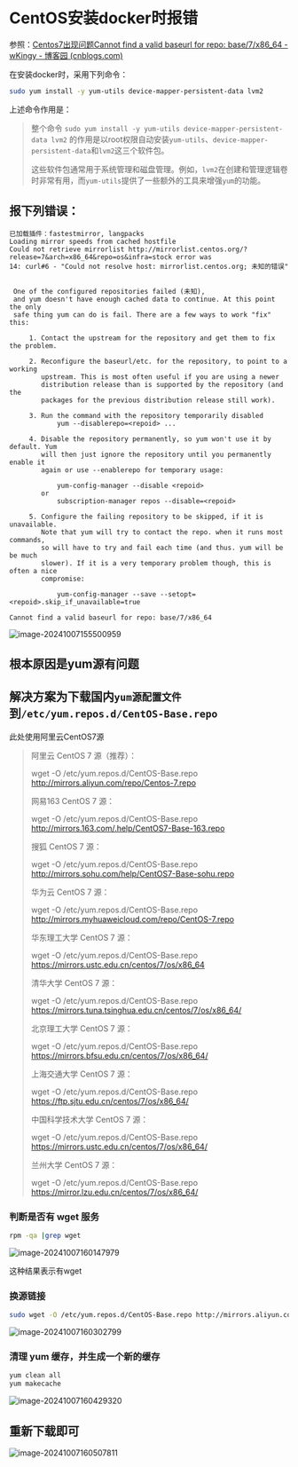 # CentOS安装docker时报错

参照：[Centos7出现问题Cannot find a valid baseurl for repo: base/7/x86_64 - wKingy - 博客园 (cnblogs.com)](https://www.cnblogs.com/Hongxuanred/p/18314277)

在安装docker时，采用下列命令：

```bash
sudo yum install -y yum-utils device-mapper-persistent-data lvm2
```

上述命令作用是：

> 整个命令 `sudo yum install -y yum-utils device-mapper-persistent-data lvm2` 的作用是以root权限自动安装`yum-utils`、`device-mapper-persistent-data`和`lvm2`这三个软件包。
>
> 这些软件包通常用于系统管理和磁盘管理。例如，`lvm2`在创建和管理逻辑卷时非常有用，而`yum-utils`提供了一些额外的工具来增强`yum`的功能。

## 报下列错误：

```
已加载插件：fastestmirror, langpacks
Loading mirror speeds from cached hostfile
Could not retrieve mirrorlist http://mirrorlist.centos.org/?release=7&arch=x86_64&repo=os&infra=stock error was
14: curl#6 - "Could not resolve host: mirrorlist.centos.org; 未知的错误"


 One of the configured repositories failed (未知),
 and yum doesn't have enough cached data to continue. At this point the only
 safe thing yum can do is fail. There are a few ways to work "fix" this:

     1. Contact the upstream for the repository and get them to fix the problem.

     2. Reconfigure the baseurl/etc. for the repository, to point to a working
        upstream. This is most often useful if you are using a newer
        distribution release than is supported by the repository (and the
        packages for the previous distribution release still work).

     3. Run the command with the repository temporarily disabled
            yum --disablerepo=<repoid> ...

     4. Disable the repository permanently, so yum won't use it by default. Yum
        will then just ignore the repository until you permanently enable it
        again or use --enablerepo for temporary usage:

            yum-config-manager --disable <repoid>
        or
            subscription-manager repos --disable=<repoid>

     5. Configure the failing repository to be skipped, if it is unavailable.
        Note that yum will try to contact the repo. when it runs most commands,
        so will have to try and fail each time (and thus. yum will be be much
        slower). If it is a very temporary problem though, this is often a nice
        compromise:

            yum-config-manager --save --setopt=<repoid>.skip_if_unavailable=true

Cannot find a valid baseurl for repo: base/7/x86_64

```

![image-20241007155500959](1.CentOS安装docker时报错.assets/image-20241007155500959.png)

## 根本原因是yum源有问题

## 解决方案为下载国内`yum源配置文件`到`/etc/yum.repos.d/CentOS-Base.repo`

此处使用阿里云CentOS7源

> 阿里云 CentOS 7 源（推荐）：
>
> wget -O /etc/yum.repos.d/CentOS-Base.repo http://mirrors.aliyun.com/repo/Centos-7.repo
>
> 网易163 CentOS 7 源：
>
> wget -O /etc/yum.repos.d/CentOS-Base.repo http://mirrors.163.com/.help/CentOS7-Base-163.repo
>
> 搜狐 CentOS 7 源：
>
> wget -O /etc/yum.repos.d/CentOS-Base.repo http://mirrors.sohu.com/help/CentOS7-Base-sohu.repo
>
> 华为云 CentOS 7 源：
>
> wget -O /etc/yum.repos.d/CentOS-Base.repo http://mirrors.myhuaweicloud.com/repo/CentOS-7.repo
>
> 华东理工大学 CentOS 7 源：
>
> wget -O /etc/yum.repos.d/CentOS-Base.repo https://mirrors.ustc.edu.cn/centos/7/os/x86_64
>
> 清华大学 CentOS 7 源：
>
> wget -O /etc/yum.repos.d/CentOS-Base.repo https://mirrors.tuna.tsinghua.edu.cn/centos/7/os/x86_64/
>
> 北京理工大学 CentOS 7 源：
>
> wget -O /etc/yum.repos.d/CentOS-Base.repo https://mirrors.bfsu.edu.cn/centos/7/os/x86_64/
>
> 上海交通大学 CentOS 7 源：
>
> wget -O /etc/yum.repos.d/CentOS-Base.repo https://ftp.sjtu.edu.cn/centos/7/os/x86_64/
>
> 中国科学技术大学 CentOS 7 源：
>
> wget -O /etc/yum.repos.d/CentOS-Base.repo https://mirrors.ustc.edu.cn/centos/7/os/x86_64/
>
> 兰州大学 CentOS 7 源：
>
> wget -O /etc/yum.repos.d/CentOS-Base.repo https://mirror.lzu.edu.cn/centos/7/os/x86_64/

### 判断是否有 wget 服务

```bash
rpm -qa |grep wget
```

![image-20241007160147979](1.CentOS安装docker时报错.assets/image-20241007160147979.png)

这种结果表示有wget

### 换源链接

```bash
sudo wget -O /etc/yum.repos.d/CentOS-Base.repo http://mirrors.aliyun.com/repo/Centos-7.repo
```

![image-20241007160302799](1.CentOS安装docker时报错.assets/image-20241007160302799.png)

### 清理 yum 缓存，并生成一个新的缓存

```bash
yum clean all
yum makecache
```

![image-20241007160429320](1.CentOS安装docker时报错.assets/image-20241007160429320.png)

## 重新下载即可

![image-20241007160507811](1.CentOS安装docker时报错.assets/image-20241007160507811.png)



